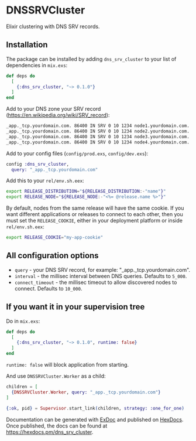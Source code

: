 # DNSSRVCluster

Elixir clustering with DNS SRV records.

## Installation

The package can be installed by adding `dns_srv_cluster` to your list of dependencies in `mix.exs`:

```elixir
def deps do
  [
    {:dns_srv_cluster, "~> 0.1.0"}
  ]
end
```

Add to your DNS zone your SRV record (https://en.wikipedia.org/wiki/SRV_record):

```sh
_app._tcp.yourdomain.com. 86400 IN SRV 0 10 1234 node1.yourdomain.com.
_app._tcp.yourdomain.com. 86400 IN SRV 0 10 1234 node2.yourdomain.com.
_app._tcp.yourdomain.com. 86400 IN SRV 0 10 1234 node3.yourdomain.com.
_app._tcp.yourdomain.com. 86400 IN SRV 0 10 1234 node4.yourdomain.com.
```

Add to your config files (`config/prod.exs`, `config/dev.exs`):

```elixir
config :dns_srv_cluster,
  query: "_app._tcp.yourdomain.com"
```

Add this to your `rel/env.sh.eex`:

```sh
export RELEASE_DISTRIBUTION="${RELEASE_DISTRIBUTION:-"name"}"
export RELEASE_NODE="${RELEASE_NODE:-"<%= @release.name %>"}"
```

By default, nodes from the same release will have the same cookie. If you want different
applications or releases to connect to each other, then you must set the `RELEASE_COOKIE`,
either in your deployment platform or inside `rel/env.sh.eex`:

```sh
export RELEASE_COOKIE="my-app-cookie"
```

## All configuration options

  * `query` - your DNS SRV record, for example: "_app._tcp.yourdomain.com".
  * `interval` - the millisec interval between DNS queries. Defaults to `5_000`.
  * `connect_timeout` - the millisec timeout to allow discovered nodes to connect. Defaults to `10_000`.


## If you want it in your supervision tree

Do in `mix.exs`:

```elixir
def deps do
  [
    {:dns_srv_cluster, "~> 0.1.0", runtime: false}
  ]
end
```

`runtime: false` will block application from starting.

And use `DNSSRVCluster.Worker` as a child:

```elixir
children = [
  {DNSSRVCluster.Worker, query: "_app._tcp.yourdomain.com"}
]

{:ok, pid} = Supervisor.start_link(children, strategy: :one_for_one)
```

Documentation can be generated with [ExDoc](https://github.com/elixir-lang/ex_doc)
and published on [HexDocs](https://hexdocs.pm). Once published, the docs can
be found at <https://hexdocs.pm/dns_srv_cluster>.
